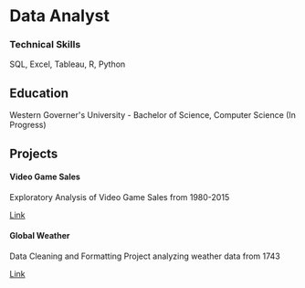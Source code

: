 # Data Analyst

### Technical Skills
SQL, Excel, Tableau, R, Python

## Education
Western Governer's University - Bachelor of Science, Computer Science (In Progress)

## Projects

#### Video Game Sales
Exploratory Analysis of Video Game Sales from 1980-2015

[Link](https://github.com/S-Groody/portfolio/tree/main/Video%20Game%20Sales)

#### Global Weather
Data Cleaning and Formatting Project analyzing weather data from 1743

[Link](https://github.com/S-Groody/portfolio/tree/main/Global%20Weather)
